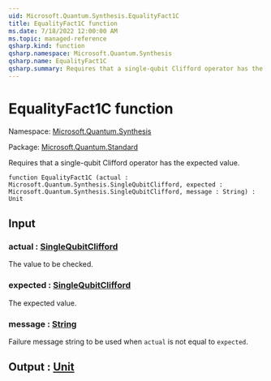 ```yaml
---
uid: Microsoft.Quantum.Synthesis.EqualityFact1C
title: EqualityFact1C function
ms.date: 7/18/2022 12:00:00 AM
ms.topic: managed-reference
qsharp.kind: function
qsharp.namespace: Microsoft.Quantum.Synthesis
qsharp.name: EqualityFact1C
qsharp.summary: Requires that a single-qubit Clifford operator has the expected value.
---
```


# EqualityFact1C function

Namespace: [Microsoft.Quantum.Synthesis](xref:Microsoft.Quantum.Synthesis)

Package: [Microsoft.Quantum.Standard](https://nuget.org/packages/Microsoft.Quantum.Standard)


Requires that a single-qubit Clifford operator has the expected value.

```qsharp
function EqualityFact1C (actual : Microsoft.Quantum.Synthesis.SingleQubitClifford, expected : Microsoft.Quantum.Synthesis.SingleQubitClifford, message : String) : Unit
```


## Input

### actual : [SingleQubitClifford](xref:Microsoft.Quantum.Synthesis.SingleQubitClifford)

The value to be checked.


### expected : [SingleQubitClifford](xref:Microsoft.Quantum.Synthesis.SingleQubitClifford)

The expected value.


### message : [String](xref:microsoft.quantum.qsharp.valueliterals#string-literals)

Failure message string to be used when `actual` is not equal to `expected`.



## Output : [Unit](xref:microsoft.quantum.qsharp.valueliterals#unit-literal)

